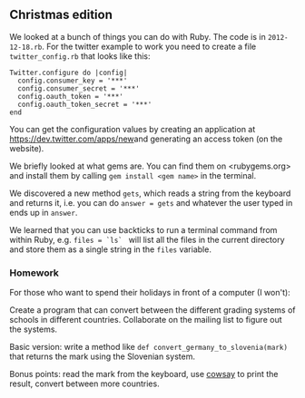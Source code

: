 ## Christmas edition

We looked at a bunch of things you can do with Ruby. The code is in `2012-12-18.rb`. For the twitter example to work you need to create a file `twitter_config.rb` that looks like this:

    Twitter.configure do |config|
      config.consumer_key = '***'
      config.consumer_secret = '***'
      config.oauth_token = '***'
      config.oauth_token_secret = '***'
    end

You can get the configuration values by creating an application at <https://dev.twitter.com/apps/new>and generating an access token (on the website).

We briefly looked at what gems are. You can find them on <rubygems.org> and install them by calling `gem install <gem name>` in the terminal.

We discovered a new method `gets`, which reads a string from the keyboard and returns it, i.e. you can do `answer = gets` and whatever the user typed in ends up in `answer`.

We learned that you can use backticks to run a terminal command from within Ruby, e.g. ``files = `ls` `` will list all the files in the current directory and store them as a single string in the `files` variable.

### Homework

For those who want to spend their holidays in front of a computer (I won't):

Create a program that can convert between the different grading systems of schools in different countries. Collaborate on the mailing list to figure out the systems.

Basic version: write a method like `def convert_germany_to_slovenia(mark)` that returns the mark using the Slovenian system.

Bonus points: read the mark from the keyboard, use [cowsay](https://github.com/moneydesktop/cowsay) to print the result, convert between more countries.
